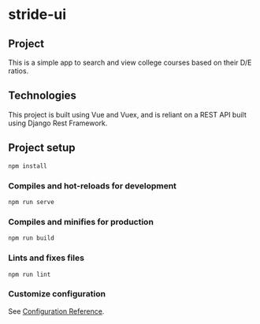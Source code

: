 # stride-ui

## Project
This is a simple app to search and view college courses based on their D/E ratios. 

## Technologies
This project is built using Vue and Vuex, and is reliant on a REST API built using Django Rest Framework.

## Project setup
```
npm install
```

### Compiles and hot-reloads for development
```
npm run serve
```

### Compiles and minifies for production
```
npm run build
```

### Lints and fixes files
```
npm run lint
```

### Customize configuration
See [Configuration Reference](https://cli.vuejs.org/config/).









